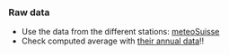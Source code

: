 ### Raw data

* Use the data from the different stations: [meteoSuisse](http://www.meteosuisse.admin.ch/home/climat/passe/donnees-mensuelles-homogeneisees.html?region=Tableau)
* Check computed average with [their annual data](http://www.meteosuisse.admin.ch/product/output/climate-data/homogenous-monthly-data-processing/data/homog_mo_schweiz.txt)!!


